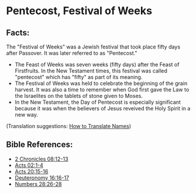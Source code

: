 # Pentecost, Festival of Weeks #

## Facts: ##

The "Festival of Weeks" was a Jewish festival that took place fifty days after Passover. It was later referred to as "Pentecost."

* The Feast of Weeks was seven weeks (fifty days) after the Feast of Firstfruits. In the New Testament times, this festival was called "pentecost" which has "fifty" as part of its meaning.
* The Festival of Weeks was held to celebrate the beginning of the grain harvest. It was also a time to remember when God first gave the Law to the Israelites on the tablets of stone given to Moses.
* In the New Testament, the Day of Pentecost is especially significant because it was when the believers of Jesus reveived the Holy Spirit in a new way.

(Translation suggestions: [How to Translate Names](en/ta-vol1/translate/man/translate-names))



## Bible References: ##

* [2 Chronicles 08:12-13](en/tn/2ch/help/08/12)
* [Acts 02:1-4](en/tn/act/help/02/01)
* [Acts 20:15-16](en/tn/act/help/20/15)
* [Deuteronomy 16:16-17](en/tn/deu/help/16/16)
* [Numbers 28:26-28](en/tn/num/help/28/26)